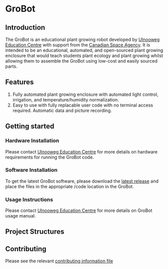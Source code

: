 # GroBot
## Introduction
The GroBot is an educational plant growing robot developed by [Ulnooweg Education Centre](https://ulnoowegeducation.ca/) with support 
from the [Canadian Space Agency](https://www.asc-csa.gc.ca/eng/). It is intended to be an educational, automated, and open-sourced plant
growing enclosure that would teach students plant ecology and plant growing whilst allowing them to assemble the GroBot using low-cost
and easily sourced parts.

## Features
1. Fully automated plant growing enclosure with automated light control, irrigation, and temperature/humidity normalization.
2. Easy to use with fully replacable user code with no terminal access required. Automatic data and picture recording.

## Getting started
### Hardware Installation
Please contact [Ulnooweg Education Centre](https://ulnoowegeducation.ca/) for more details on hardware requirements for running
the GroBot code.

### Software Installation
To get the latest GroBot software, please download the [latest release](https://github.com/TNarakol-UEC/GroBot/releases/) and place
the files in the appropriate /code location in the GroBot.

### Usage Instructions
Please contact [Ulnooweg Education Centre](https://ulnoowegeducation.ca/) for more details on GroBot usage manual.

## Project Structures

## Contributing
Please see the relevant [contributing information file](/CONTRIBUTING.md)